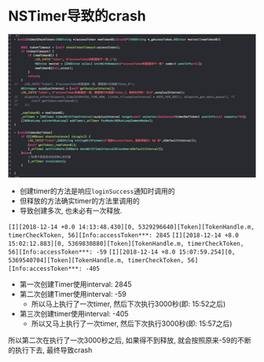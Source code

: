 # NSTimer导致的crash
![](media/15457903879486.jpg)
* 创建timer的方法是响应`loginSuccess`通知时调用的
* 但释放的方法确实timer的方法里调用的
* 导致创建多次, 也未必有一次释放.

`[I][2018-12-14 +8.0 14:13:48.430][0, 5329296640][Token][TokenHandle.m, timerCheckToken, 56][Info:accessToken***: 2845`
`[I][2018-12-14 +8.0 15:02:12.883][0, 5369830880][Token][TokenHandle.m, timerCheckToken, 56][Info:accessToken***: -59`
`[I][2018-12-14 +8.0 15:07:59.254][0, 5369540704][Token][TokenHandle.m, timerCheckToken, 56][Info:accessToken***: -405`
* 第一次创建Timer使用interval: 2845
* 第二次创建Timer使用interval: -59
    * 所以马上执行了一次timer, 然后下次执行3000秒(即: 15:52之后)
* 第三次创建timer使用interval: -405
    * 所以又马上执行了一次timer, 然后下次执行3000秒(即: 15:57之后)

所以第二次在执行了一次3000秒之后, 如果得不到释放, 就会按照原来-59的不断的执行下去, 最终导致crash    
